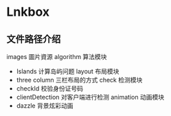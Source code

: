 Lnkbox
====
文件路径介绍
---
images 圖片資源
algorithm 算法模块
* Islands 计算岛屿问题
layout 布局模块
* three column 三栏布局的方式
check 检测模块
* checkId 校验身份证号码
* clientDetection 对客户端进行检测
animation 动画模块
* dazzle 背景炫彩动画  
